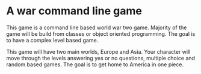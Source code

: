 # A war command line game

This game is a command line based world war two game.
Majority of the game will be build from classes or object
oriented programming. The goal is to have a complex level
based game.

This game will have two main worlds, Europe and Asia.
Your character will move through the levels answering yes
or no questions, multiple choice and random based games.
The goal is to get home to America in one piece.
